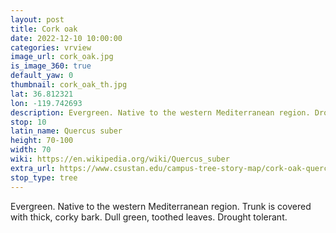 ```yaml
---
layout: post
title: Cork oak
date: 2022-12-10 10:00:00
categories: vrview
image_url: cork_oak.jpg
is_image_360: true
default_yaw: 0
thumbnail: cork_oak_th.jpg
lat: 36.812321
lon: -119.742693
description: Evergreen. Native to the western Mediterranean region. Drought tolerant.
stop: 10
latin_name: Quercus suber
height: 70-100
width: 70
wiki: https://en.wikipedia.org/wiki/Quercus_suber
extra_url: https://www.csustan.edu/campus-tree-story-map/cork-oak-quercus-suber
stop_type: tree
---
```

Evergreen. Native to the western Mediterranean region. Trunk is covered with thick, corky bark. Dull green, toothed leaves. Drought tolerant.